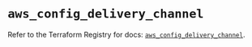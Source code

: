 # `aws_config_delivery_channel`

Refer to the Terraform Registry for docs: [`aws_config_delivery_channel`](https://registry.terraform.io/providers/hashicorp/aws/5.40.0/docs/resources/config_delivery_channel).
